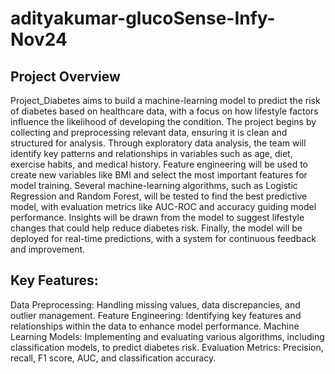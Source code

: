 # adityakumar-glucoSense-Infy-Nov24
## Project Overview
Project_Diabetes aims to build a machine-learning model to predict the risk of diabetes based on healthcare data, with a focus on how lifestyle factors influence the likelihood of developing the condition. The project begins by collecting and preprocessing relevant data, ensuring it is clean and structured for analysis. Through exploratory data analysis, the team will identify key patterns and relationships in variables such as age, diet, exercise habits, and medical history. Feature engineering will be used to create new variables like BMI and select the most important features for model training. Several machine-learning algorithms, such as Logistic Regression and Random Forest, will be tested to find the best predictive model, with evaluation metrics like AUC-ROC and accuracy guiding model performance. Insights will be drawn from the model to suggest lifestyle changes that could help reduce diabetes risk. Finally, the model will be deployed for real-time predictions, with a system for continuous feedback and improvement.

## Key Features:
Data Preprocessing: Handling missing values, data discrepancies, and outlier management.
Feature Engineering: Identifying key features and relationships within the data to enhance model performance.
Machine Learning Models: Implementing and evaluating various algorithms, including classification models, to predict diabetes risk.
Evaluation Metrics: Precision, recall, F1 score, AUC, and classification accuracy.
